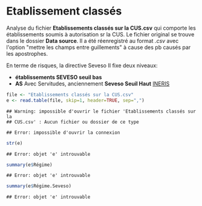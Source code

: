 Etablissement classés
========================================================


Analyse du fichier __Etablissements classés sur la CUS.csv__ qui comporte les établissements soumis à autorisation sr la CUS. Le fichier original se trouve dans le dossier __Data source__. Il a été réenregistré au format _.csv_ avec l'option "mettre les champs entre guillements" à cause des pb causés par les apostrophes.

En terme de risques, la directive Seveso II fixe deux niveaux:
- __établissements SEVESO seuil bas__
- __AS__ Avec Servitudes, anciennement __Seveso Seuil Haut__ [INERIS](http://www.ineris.fr/aida/consultation_document/11319)


```r
file <- "Etablissements classés sur la CUS.csv"
e <- read.table(file, skip=1, header=TRUE, sep=",")
```

```
## Warning: impossible d'ouvrir le fichier 'Etablissements classés sur la
## CUS.csv' : Aucun fichier ou dossier de ce type
```

```
## Error: impossible d'ouvrir la connexion
```

```r
str(e)
```

```
## Error: objet 'e' introuvable
```

```r
summary(e$Régime)
```

```
## Error: objet 'e' introuvable
```

```r
summary(e$Régime.Seveso)
```

```
## Error: objet 'e' introuvable
```


